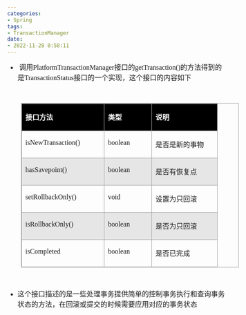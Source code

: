 ```yaml
---
categories:
- Spring
tags:
- TransactionManager
date:
- 2022-11-28 8:58:11
---
```


<ul>
    <li><span style="font-size:12.0pt"><span
                style="font-family:&quot;Microsoft YaHei UI&quot;">&nbsp;调用</span></span><span
            style="font-size:12.0pt"><span
                style="font-family:&quot;Comic Sans MS&quot;">PlatformTransactionManager</span></span><span
            style="font-size:12.0pt"><span style="font-family:&quot;Microsoft YaHei UI&quot;">接口的</span></span><span
            style="font-size:12.0pt"><span
                style="font-family:&quot;Comic Sans MS&quot;">getTransaction()</span></span><span
            style="font-size:12.0pt"><span style="font-family:&quot;Microsoft YaHei UI&quot;">的方法得到的是</span></span><span
            style="font-size:12.0pt"><span
                style="font-family:&quot;Comic Sans MS&quot;">TransactionStatus</span></span><span
            style="font-size:12.0pt"><span
                style="font-family:&quot;Microsoft YaHei UI&quot;">接口的一个实现，这个接口的内容如下</span></span></li>
</ul>
<p><span style="font-size:12.0pt"><span style="font-family:&quot;Microsoft YaHei UI&quot;">​​​​​​​</span></span><br></p>
<table summary="" cellspacing="0"
    style="border-collapse:collapse; border-color:#a3a3a3; border-style:solid; border-width:1px; margin-left:32px"
    class=" cke_show_border">
    <tbody>
        <tr>
            <td
                style="background-color:black; border-bottom:1px solid #a3a3a3; border-left:1px solid #a3a3a3; border-right:1px solid #a3a3a3; border-top:1px solid #a3a3a3; vertical-align:top; width:1.8152in">
                <p><span style="font-size:12.0pt"><span style="font-family:&quot;Microsoft YaHei UI&quot;"><span
                                style="color:white"><strong>接口方法</strong></span></span></span></p>
            </td>
            <td
                style="background-color:black; border-bottom:1px solid #a3a3a3; border-left:1px solid #a3a3a3; border-right:1px solid #a3a3a3; border-top:1px solid #a3a3a3; vertical-align:top; width:.968in">
                <p><span style="font-size:12.0pt"><span style="font-family:&quot;Microsoft YaHei UI&quot;"><span
                                style="color:white"><strong>类型</strong></span></span></span></p>
            </td>
            <td
                style="background-color:black; border-bottom:1px solid #a3a3a3; border-left:1px solid #a3a3a3; border-right:1px solid #a3a3a3; border-top:1px solid #a3a3a3; vertical-align:top; width:1.3798in">
                <p><span style="font-size:12.0pt"><span style="font-family:&quot;Microsoft YaHei UI&quot;"><span
                                style="color:white"><strong>说明</strong></span></span></span></p>
            </td>
        </tr>
        <tr>
            <td
                style="border-bottom:1px solid #a3a3a3; border-left:1px solid #a3a3a3; border-right:1px solid #a3a3a3; border-top:1px solid #a3a3a3; vertical-align:top; width:1.8152in">
                <p><span style="font-size:12.0pt"><span
                            style="font-family:&quot;Comic Sans MS&quot;">isNewTransaction()</span></span></p>
            </td>
            <td
                style="border-bottom:1px solid #a3a3a3; border-left:1px solid #a3a3a3; border-right:1px solid #a3a3a3; border-top:1px solid #a3a3a3; vertical-align:top; width:.968in">
                <p><span style="font-size:12.0pt"><span
                            style="font-family:&quot;Comic Sans MS&quot;">boolean</span></span></p>
            </td>
            <td
                style="border-bottom:1px solid #a3a3a3; border-left:1px solid #a3a3a3; border-right:1px solid #a3a3a3; border-top:1px solid #a3a3a3; vertical-align:top; width:1.4076in">
                <p><span style="font-size:12.0pt"><span
                            style="font-family:&quot;Microsoft YaHei UI&quot;">是否是新的事物</span></span></p>
            </td>
        </tr>
        <tr>
            <td
                style="background-color:#e7e6e6; border-bottom:1px solid #a3a3a3; border-left:1px solid #a3a3a3; border-right:1px solid #a3a3a3; border-top:1px solid #a3a3a3; vertical-align:top; width:1.8152in">
                <p><span style="font-size:12.0pt"><span
                            style="font-family:&quot;Comic Sans MS&quot;">hasSavepoint()</span></span></p>
            </td>
            <td
                style="background-color:#e7e6e6; border-bottom:1px solid #a3a3a3; border-left:1px solid #a3a3a3; border-right:1px solid #a3a3a3; border-top:1px solid #a3a3a3; vertical-align:top; width:.968in">
                <p><span style="font-size:12.0pt"><span
                            style="font-family:&quot;Comic Sans MS&quot;">boolean</span></span></p>
            </td>
            <td
                style="background-color:#e7e6e6; border-bottom:1px solid #a3a3a3; border-left:1px solid #a3a3a3; border-right:1px solid #a3a3a3; border-top:1px solid #a3a3a3; vertical-align:top; width:1.4076in">
                <p><span style="font-size:12.0pt"><span
                            style="font-family:&quot;Microsoft YaHei UI&quot;">是否有恢复点</span></span></p>
            </td>
        </tr>
        <tr>
            <td
                style="border-bottom:1px solid #a3a3a3; border-left:1px solid #a3a3a3; border-right:1px solid #a3a3a3; border-top:1px solid #a3a3a3; vertical-align:top; width:1.8152in">
                <p><span style="font-size:12.0pt"><span
                            style="font-family:&quot;Comic Sans MS&quot;">setRollbackOnly()</span></span></p>
            </td>
            <td
                style="border-bottom:1px solid #a3a3a3; border-left:1px solid #a3a3a3; border-right:1px solid #a3a3a3; border-top:1px solid #a3a3a3; vertical-align:top; width:.968in">
                <p><span style="font-size:12.0pt"><span style="font-family:&quot;Comic Sans MS&quot;">void</span></span>
                </p>
            </td>
            <td
                style="border-bottom:1px solid #a3a3a3; border-left:1px solid #a3a3a3; border-right:1px solid #a3a3a3; border-top:1px solid #a3a3a3; vertical-align:top; width:1.4076in">
                <p><span style="font-size:12.0pt"><span
                            style="font-family:&quot;Microsoft YaHei UI&quot;">设置为只回滚</span></span></p>
            </td>
        </tr>
        <tr>
            <td
                style="background-color:#e7e6e6; border-bottom:1px solid #a3a3a3; border-left:1px solid #a3a3a3; border-right:1px solid #a3a3a3; border-top:1px solid #a3a3a3; vertical-align:top; width:1.8152in">
                <p><span style="font-size:12.0pt"><span
                            style="font-family:&quot;Comic Sans MS&quot;">isRollbackOnly()</span></span></p>
            </td>
            <td
                style="background-color:#e7e6e6; border-bottom:1px solid #a3a3a3; border-left:1px solid #a3a3a3; border-right:1px solid #a3a3a3; border-top:1px solid #a3a3a3; vertical-align:top; width:.968in">
                <p><span style="font-size:12.0pt"><span
                            style="font-family:&quot;Comic Sans MS&quot;">boolean</span></span></p>
            </td>
            <td
                style="background-color:#e7e6e6; border-bottom:1px solid #a3a3a3; border-left:1px solid #a3a3a3; border-right:1px solid #a3a3a3; border-top:1px solid #a3a3a3; vertical-align:top; width:1.4076in">
                <p><span style="font-size:12.0pt"><span
                            style="font-family:&quot;Microsoft YaHei UI&quot;">是否为只回滚</span></span></p>
            </td>
        </tr>
        <tr>
            <td
                style="border-bottom:1px solid #a3a3a3; border-left:1px solid #a3a3a3; border-right:1px solid #a3a3a3; border-top:1px solid #a3a3a3; vertical-align:top; width:1.8152in">
                <p><span style="font-size:12.0pt"><span
                            style="font-family:&quot;Comic Sans MS&quot;">isCompleted</span></span></p>
            </td>
            <td
                style="border-bottom:1px solid #a3a3a3; border-left:1px solid #a3a3a3; border-right:1px solid #a3a3a3; border-top:1px solid #a3a3a3; vertical-align:top; width:.968in">
                <p><span style="font-size:12.0pt"><span
                            style="font-family:&quot;Comic Sans MS&quot;">boolean</span></span></p>
            </td>
            <td
                style="border-bottom:1px solid #a3a3a3; border-left:1px solid #a3a3a3; border-right:1px solid #a3a3a3; border-top:1px solid #a3a3a3; vertical-align:top; width:1.3798in">
                <p><span style="font-size:12.0pt"><span
                            style="font-family:&quot;Microsoft YaHei UI&quot;">是否已完成</span></span></p>
            </td>
        </tr>
    </tbody>
</table>
<p><span style="font-size:12.0pt"><span style="font-family:&quot;Comic Sans MS&quot;">&nbsp;</span></span></p>
<ul>
    <li><span style="font-size:12.0pt"><span
                style="font-family:&quot;Microsoft YaHei UI&quot;">这个接口描述的是一些处理事务提供简单的控制事务执行和查询事务状态的方法，在回滚或提交的时候需要应用对应的事务状态</span></span>
    </li>
</ul>